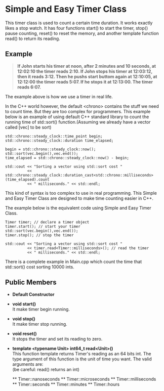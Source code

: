# Simple and Easy Timer Class

This timer class is used to count a certain time duration. It works exactly likes a stop watch. It has four functions
start() to start the timer, stop() pause counting, reset() to reset the memory, and another template function read() to return its reading.

## Example
><strong>If John starts his timer at noon, after 2 minutes and 10 seconds, at 12:02:10 the timer
reads 2:10. If John stops his timer at 12:03:12, then it reads 3:12. Then he pushs start 
buttom again at 12:10:05, at 12:12:00 the timer reads 5:07. If he stops it at 12:13:00. 
The timer reads 6:07.</strong>

The example above is how we use a timer in real life. 

In the C++ world however, the default \<chrono> contains the stuff we need to count time.
But they are too complex for programmers. This example below is an example of using default C++
standard library to count the running time of std::sort() function.(Assuming we already have a vector
called [vec] to be sort)

    
    std::chrono::steady_clock::time_point begin;
    std::chrono::steady_clock::duration time_elapsed;
    
    begin = std::chrono::steady_clock::now();
    std::sort(vec.begin(),vec.end());
    time_elapsed = std::chrono::steady_clock::now() - begin;
    
    std::cout << "Sorting a vector using std::sort cost "
              << std::chrono::steady_clock::duration_cast<std::chrono::milliseconds>(time_elapsed).count
              << " milliseconds." << std::endl;
              

This kind of syntax is too complex to use in real programming. This Simple and Easy Timer Class are designed
to make time counting easier in C++.

The example below is the equivalent code using Simple and Easy Timer Class.

    Timer timer; // declare a timer object
    timer.start(); // start your timer
    std::sort(vec.begin(),vec.end());
    timer.stop(); // stop the timer
    
    std::cout << "Sorting a vector using std::sort cost "
              << timer.read<Timer::milliseconds>(); // read the timer
              << " milliseconds." << std::endl;

There is a complete example in Main.cpp which count the time that std::sort() cost sorting 10000 ints.

## Public Members
* <strong> Default Constructor </strong>

* <strong> void start() </strong>
<br/>  It make timer begin running.

* <strong> void stop() </strong>
<br/>  It make timer stop running.

* <strong> void reset() </strong>
<br/>  It stops the timer and set its reading to zero.

* <strong> template \<typename Unit> int64_t read\<Unit>() </strong>
<br/>  This function template returns Timer's reading as an 64 bits int. The type argument of this 
function is the unit of time you want. The valid arguments are:
<br/>(be careful: read() returns an int)
  


    ** Timer::nanoseconds
    ** Timer::microseconds
    ** Timer::milliseconds
    ** Timer::seconds
    ** Timer::minutes
    ** Timer::hours


